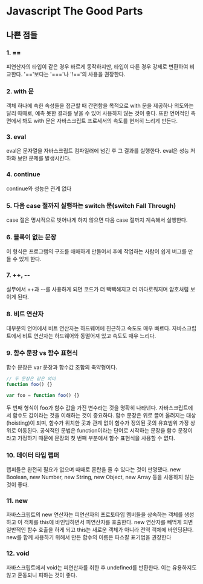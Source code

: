 # Javascript The Good Parts

## 나쁜 점들

### 1. ==

<p>
    피연산자의 타입이 같은 경우 바르게 동작하지만, 타입이 다른 경우 강제로 변환하여 비교한다. '=='보다는 '==='나 '!=='의 사용을 권장한다.
</p>

### 2. with 문

<p>
    객체 하나에 속한 속성들을 접근할 때 간편함을 목적으로 with 문을 제공하나 의도와는 달리 때때로, 예측 못한 결과를 낳을 수 있어 사용하지 않는 것이 좋다. 또한 언어적인 측면에서 봐도 with 문은 자바스크립트 프로세서의 속도를 현저히 느리게 만든다.
</p>

### 3. eval

<p>
    eval은 문자열을 자바스크립트 컴파일러에 넘긴 후 그 결과를 실행한다. eval은 성능 저하와 보안 문제를 발생시킨다.
</p>

### 4. continue

<p>
    continue와 성능은 관계 없다
</p>

### 5. 다음 case 절까지 실행하는 switch 문(switch Fall Through)

<p>
    case 절은 명시적으로 벗어나게 하지 않으면 다음 case 절까지 계속해서 실행한다.
</p>

### 6. 블록이 없는 문장

<p>
    이 형식은 프로그램의 구조를 애매하게 만들어서 후에 작업하는 사람이 쉽게 버그를 만들 수 있게 한다.
</p>

### 7. ++, --

<p>
    실무에서 ++과 --를 사용하게 되면 코드가 더 빽빽해지고 더 까다로워지며 암호처럼 보이게 된다.
</p>

### 8. 비트 연산자

<p>
    대부분의 언어에서 비트 연산자는 하드웨어에 친근하고 속도도 매우 빠르다. 자바스크립트에서 비트 연산자는 하드웨어와 동떨어져 있고 속도도 매우 느리다.
</p>

### 9. 함수 문장 vs 함수 표현식

<p>
    함수 문장은 var 문장과 함수값 조합의 축약형이다.
</p>

```javascript
// 두 문장은 같은 의미
function foo() {}

var foo = function foo() {}
```

<p>
    두 번째 형식이 foo가 함수 값을 가진 변수라는 것을 명확히 나타낸다. 자바스크립트에서 함수도 값이라는 것을 이해하는 것이 중요하다. 함수 문장은 위로 끌어 올려지는 대상(hoisting)이 되며, 함수가 위치한 곳과 관계 없이 함수가 정의된 곳의 유효범위 가장 상위로 이동된다. 공식적인 문법은 function이라는 단어로 시작하는 문장을 함수 문장이라고 가정하기 때문에 문장의 첫 번째 부분에서 함수 표현식을 사용할 수 없다.
</p>

### 10. 데이터 타입 랩퍼

<p>
    랩퍼들은 완전히 필요가 없으며 때때로 혼란을 줄 수 있다는 것이 판명됐다. new Boolean, new Number, new String, new Object, new Array 등을 사용하지 않는 것이 좋다.
</p>

### 11. new

<p>
    자바스크립트의 new 연산자는 피연산자의 프로토타입 멤버들을 상속하는 객체를 생성하고 이 객체를 this에 바인딩하면서 피연산자를 호출한다. new 연산자를 빼먹게 되면 일반적인 함수 호출을 하게 되고 this는 새로운 객체가 아니라 전역 객체에 바인딩된다. new를 함께 사용하기 위해서 만든 함수의 이름은 파스칼 표기법을 권장한다
</p>

### 12. void

<p>
    자바스크립트에서 void는 피연산자를 취한 후 undefined를 반환한다. 이는 유용하지도 않고 혼동되니 피하는 것이 좋다.
</p>
